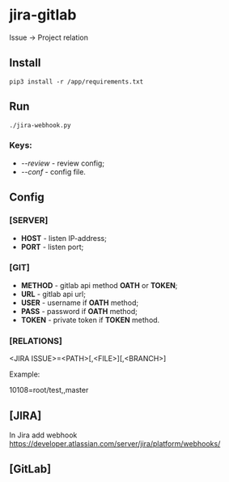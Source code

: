 # jira-gitlab

Issue -> Project relation

## Install

```
pip3 install -r /app/requirements.txt
```

## Run

```
./jira-webhook.py
```
### Keys:
* *--review* - review config;
* *--conf* - config file.

## Config

### [SERVER]

* **HOST** - listen IP-address;
* **PORT** - listen port;

### [GIT]

* **METHOD** - gitlab api method **OATH** or **TOKEN**;
* **URL** - gitlab api url;
* **USER** - username if **OATH** method;
* **PASS** - password if **OATH** method;
* **TOKEN** - private token if **TOKEN** method.

### [RELATIONS]

\<JIRA ISSUE\>=\<PATH\>[,\<FILE\>][,\<BRANCH\>]

Example:

10108=root/test,,master

## [JIRA]

In Jira add webhook https://developer.atlassian.com/server/jira/platform/webhooks/

## [GitLab]
